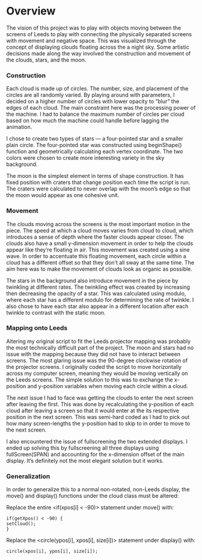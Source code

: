 # Overview

The vision of this project was to play with objects moving between the screens of Leeds to play with connecting the physically separated screens with movement and negative space. This was visualized through the concept of displaying clouds floating across the a night sky. Some artistic decisions made along the way involved the construction and movement of the clouds, stars, and the moon. 

### Construction

Each cloud is made up of circles. The number, size, and placement of the circles are all randomly varied. By playing around with parameters, I decided on a higher number of circles with lower opacity to “blur” the edges of each cloud. The main constraint here was the processing power of the machine. I had to balance the maximum number of circles per cloud based on how much the machine could handle before lagging the animation.

I chose to create two types of stars — a four-pointed star and a smaller plain circle. The four-pointed star was constructed using beginShape() function and geometrically calculating each vertex coordinate. The two colors were chosen to create more interesting variety in the sky background.

The moon is the simplest element in terms of shape construction. It has fixed position with craters that change position each time the script is run. The craters were calculated to never overlap with the moon’s edge so that the moon would appear as one cohesive unit.

### Movement

The clouds moving across the screens is the most important motion in the piece. The speed at which a cloud moves varies from cloud to cloud, which introduces a sense of depth where the faster clouds appear closer. The clouds also have a small y-dimension movement in order to help the clouds appear like they’re floating in air. This movement was created using a sine wave. In order to accentuate this floating movement, each circle within a cloud has a different offset so that they don’t all sway at the same time. The aim here was to make the movement of clouds look as organic as possible.

The stars in the background also introduce movement in the piece by twinkling at different rates. The twinkling effect was created by increasing then decreasing the opacity of a star. This was calculated using modulo, where each star has a different modulo for determining the rate of twinkle. I also chose to have each star also appear in a different location after each twinkle to contrast with the static moon.

### Mapping onto Leeds

Altering my original script to fit the Leeds projector mapping was probably the most technically difficult part of the project. The moon and stars had no issue with the mapping because they did not have to interact between screens. The most glaring issue was the 90-degree clockwise rotation of the projector screens. I originally coded the script to move horizontally across my computer screen, meaning they would be moving vertically on the Leeds screens. The simple solution to this was to exchange the x-position and y-position variables when moving each circle within a cloud.

The next issue I had to face was getting the clouds to enter the next screen after leaving the first. This was done by recalculating the y-position of each cloud after leaving a screen so that it would enter at the its respective position in the next screen. This was semi-hard coded as I had to pick out how many screen-lengths the y-position had to skip to in order to move to the next screen.

I also encountered the issue of fullscreening the two extended displays. I ended up solving this by fullscreening all three displays using fullScreen(SPAN) and accounting for the x-dimension offset of the main display. It’s definitely not the most elegant solution but it works.

### Generalization
In order to generalize this to a normal non-rotated, non-Leeds display, the move() and display() functions under the cloud class must be altered:

Replace the entire <if(xpos[i] < -90)> statement under move() with:

    if(getXpos() < -90) {
    setCloud();
    }

Replace the <circle(ypos[i], xpos[i], size[i])> statement under display() with:

    circle(xpos[i], ypos[i], size[i]);